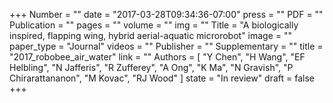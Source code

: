+++
Number = ""
date = "2017-03-28T09:34:36-07:00"
press = ""
PDF = ""
Publication = ""
pages = ""
volume = ""
img = ""
Title = "A biologically inspired, flapping wing, hybrid aerial-aquatic microrobot"
image = ""
paper_type = "Journal"
videos = ""
Publisher = ""
Supplementary = ""
title = "2017_robobee_air_water"
link = ""
Authors = [
	"Y Chen", 
	"H Wang", 
	"EF Helbling", 
	"N Jafferis", 
	"R Zufferey", 
	"A Ong", 
	"K Ma",
	"N Gravish", 
	"P Chirarattananon", 
	"M Kovac", 
	"RJ Wood"
]
state = "In review"
draft = false
+++

